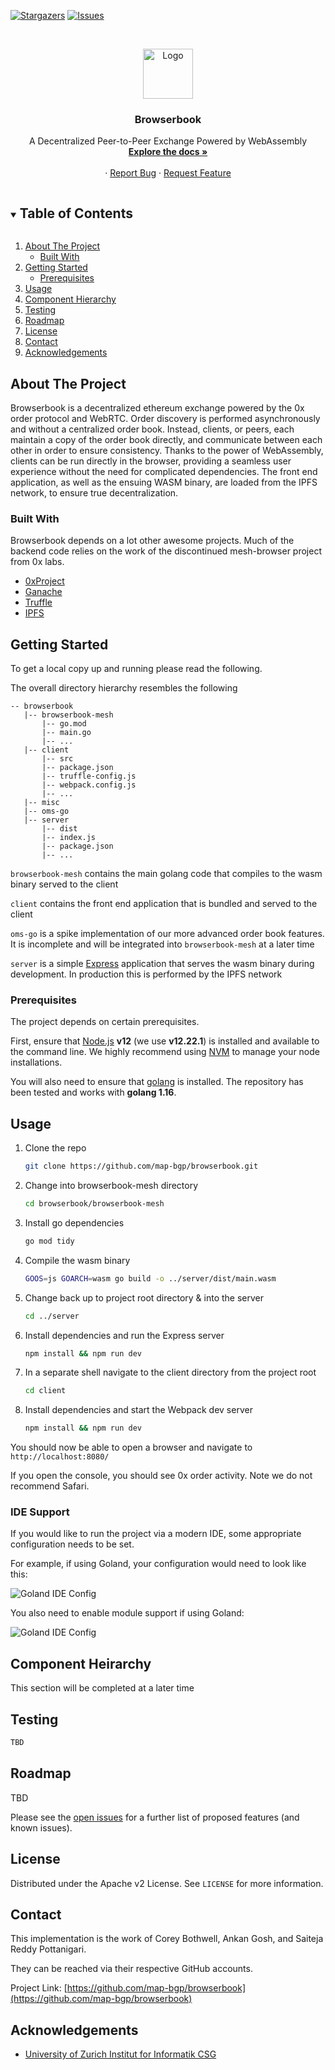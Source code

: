 <!-- PROJECT SHIELDS -->
<!--
*** I'm using markdown "reference style" links for readability.
*** Reference links are enclosed in brackets [ ] instead of parentheses ( ).
*** See the bottom of this document for the declaration of the reference variables
*** for contributors-url, forks-url, etc. This is an optional, concise syntax you may use.
*** https://www.markdownguide.org/basic-syntax/#reference-style-links
-->

[![Stargazers][stars-shield]][stars-url]
[![Issues][issues-shield]][issues-url]

<!-- PROJECT LOGO -->
<br />
<p align="center">

  <a href="https://github.com/map-bgp/browserbook">
    <img src="misc/browserbook-logo.png" alt="Logo" width="80" height="80">
  </a>

  <h3 align="center">Browserbook</h3>

  <p align="center">
      A Decentralized Peer-to-Peer Exchange Powered by WebAssembly
      <br />
      <a href="https://github.com/map-bgp/browserbook"><strong>Explore the docs »</strong></a>
      <br />
      <br />
      ·
      <a href="https://github.com/map-bgp/browserbook/issues">Report Bug</a>
      ·
      <a href="https://github.com/map-bgp/browserbook/issues">Request Feature</a>
  </p>

</p>


<!-- TABLE OF CONTENTS -->
<details open="open">
  <summary><h2 style="display: inline-block">Table of Contents</h2></summary>
  <ol>
    <li>
      <a href="#about-the-project">About The Project</a>
      <ul>
        <li><a href="#built-with">Built With</a></li>
      </ul>
    </li>
    <li>
      <a href="#getting-started">Getting Started</a>
      <ul>
        <li><a href="#prerequisites">Prerequisites</a></li>
      </ul>
    </li>
    <li><a href="#usage">Usage</a></li>
    <li><a href="#component-hierarchy">Component Hierarchy</a></li>
    <li><a href="#testing">Testing</a></li>
    <li><a href="#roadmap">Roadmap</a></li>
    <li><a href="#license">License</a></li>
    <li><a href="#contact">Contact</a></li>
    <li><a href="#acknowledgements">Acknowledgements</a></li>
  </ol>
</details>


## About The Project

Browserbook is a decentralized ethereum exchange powered by the 0x order protocol and WebRTC. Order discovery is
performed asynchronously and without a centralized order book. Instead, clients, or peers, each maintain a copy of the 
order book directly, and communicate between each other in order to ensure consistency. 
Thanks to the power of WebAssembly, clients can be run directly in the browser, providing a seamless user experience 
without the need for complicated dependencies. The front end application, as well as the ensuing WASM binary, 
are loaded from the IPFS network, to ensure true decentralization.

### Built With

Browserbook depends on a lot other awesome projects. Much of the backend code relies on the work of the discontinued 
mesh-browser project from 0x labs. 

* [0xProject](https://github.com/0xProject)
* [Ganache](https://github.com/trufflesuite/ganache)
* [Truffle](https://github.com/trufflesuite/truffle)
* [IPFS](https://github.com/ipfs)

## Getting Started

To get a local copy up and running please read the following.

The overall directory hierarchy resembles the following

```
-- browserbook
   |-- browserbook-mesh
       |-- go.mod
       |-- main.go
       |-- ...
   |-- client
       |-- src
       |-- package.json
       |-- truffle-config.js
       |-- webpack.config.js
       |-- ...
   |-- misc
   |-- oms-go
   |-- server
       |-- dist
       |-- index.js
       |-- package.json
       |-- ...
```

`browserbook-mesh` contains the main golang code that compiles to the wasm binary served to the client

`client` contains the front end application that is bundled and served to the client

`oms-go` is a spike implementation of our more advanced order book features. It is incomplete and will be integrated into `browserbook-mesh` at a later time

`server` is a simple [Express](https://github.com/expressjs/express) application that serves the wasm binary during development. In production this is performed by the IPFS network

### Prerequisites

The project depends on certain prerequisites. 

First, ensure that [Node.js](https://github.com/nodejs/node) __v12__ (we use __v12.22.1__) is installed and available to the command line.
We highly recommend using [NVM](https://github.com/nvm-sh/nvm) to manage your node installations.

You will also need to ensure that [golang](https://github.com/golang/go) is installed. The repository has been tested and works with __golang 1.16__.

## Usage
1. Clone the repo

   ```sh
   git clone https://github.com/map-bgp/browserbook.git
   ```

2. Change into browserbook-mesh directory

   ```sh
   cd browserbook/browserbook-mesh
   ```

3. Install go dependencies

   ```sh
   go mod tidy
   ```
   
4. Compile the wasm binary
   ```sh
   GOOS=js GOARCH=wasm go build -o ../server/dist/main.wasm
   ```
   
5. Change back up to project root directory & into the server

   ```sh
   cd ../server
   ```
   
6. Install dependencies and run the Express server

   ```sh
   npm install && npm run dev
   ```

7. In a separate shell navigate to the client directory from the project root

   ```sh
   cd client
   ```

8. Install dependencies and start the Webpack dev server

   ```sh
   npm install && npm run dev
   ```

You should now be able to open a browser and navigate to `http://localhost:8080/`

If you open the console, you should see 0x order activity. Note we do not recommend Safari.

### IDE Support

If you would like to run the project via a modern IDE, some appropriate configuration needs to be set.

For example, if using Goland, your configuration would need to look like this:

<img src="misc/goland-config.png" alt="Goland IDE Config">

You also need to enable module support if using Goland:

<img src="misc/goland-modules.png" alt="Goland IDE Config">

## Component Heirarchy

This section will be completed at a later time

## Testing

```sh
TBD
```

## Roadmap

TBD

Please see the [open issues](https://github.com/map-bgp/browserbook/issues) for a further list of proposed features (and known issues).

## License

Distributed under the Apache v2 License. See `LICENSE` for more information.

## Contact

This implementation is the work of Corey Bothwell, Ankan Gosh, and Saiteja Reddy Pottanigari.

They can be reached via their respective GitHub accounts.

Project Link: [https://github.com/map-bgp/browserbook](https://github.com/map-bgp/browserbook)

## Acknowledgements

* [University of Zurich Institut for Informatik CSG](https://www.csg.uzh.ch/csg/en/)

<!-- MARKDOWN LINKS & IMAGES -->
<!-- https://www.markdownguide.org/basic-syntax/#reference-style-links -->

[stars-shield]: https://img.shields.io/github/stars/map-bgp/browserbook.svg?style=plastic

[stars-url]: https://github.com/map-bgp/browserbook/stargazers

[issues-shield]: https://img.shields.io/github/issues/map-bgp/browserbook.svg?style=plastic

[issues-url]: https://github.com/map-bgp/browserbook/issues

[license-shield]: https://img.shields.io/github/license/map-bgp/browserbook.svg?style=plastic

[license-url]: https://github.com/map-bgp/browserbook/blob/master/LICENSE.txt